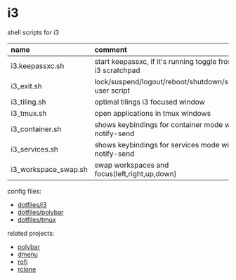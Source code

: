 # i3

shell scripts for i3

| name                 | comment                                                       |
| :------------------- | :------------------------------------------------------------ |
| i3.keepassxc.sh      | start keepassxc, if it's running toggle from/to i3 scratchpad |
| i3_exit.sh           | lock/suspend/logout/reboot/shutdown/switch user script        |
| i3_tiling.sh         | optimal tilings i3 focused window                             |
| i3_tmux.sh           | open applications in tmux windows                             |
| i3_container.sh      | shows keybindings for container mode with notify-send         |
| i3_services.sh       | shows keybindings for services mode with notify-send          |
| i3_workspace_swap.sh | swap workspaces and focus(left,right,up,down)                 |

config files:

- [dotfiles/i3](https://github.com/mrdotx/dotfiles/tree/master/.config/i3)
- [dotfiles/polybar](https://github.com/mrdotx/dotfiles/tree/master/.config/polybar)
- [dotfiles/tmux](https://github.com/mrdotx/dotfiles/tree/master/.config/tmux)

related projects:

- [polybar](https://github.com/mrdotx/polybar)
- [dmenu](https://github.com/mrdotx/dmenu)
- [rofi](https://github.com/mrdotx/rofi)
- [rclone](https://github.com/mrdotx/rclone)

